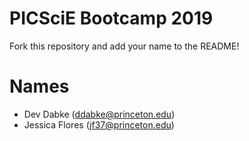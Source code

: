 # PICSciE Bootcamp 2019
Fork this repository and add your name to the README!

# Names
 - Dev Dabke (ddabke@princeton.edu)
 - Jessica Flores (jf37@princeton.edu)
